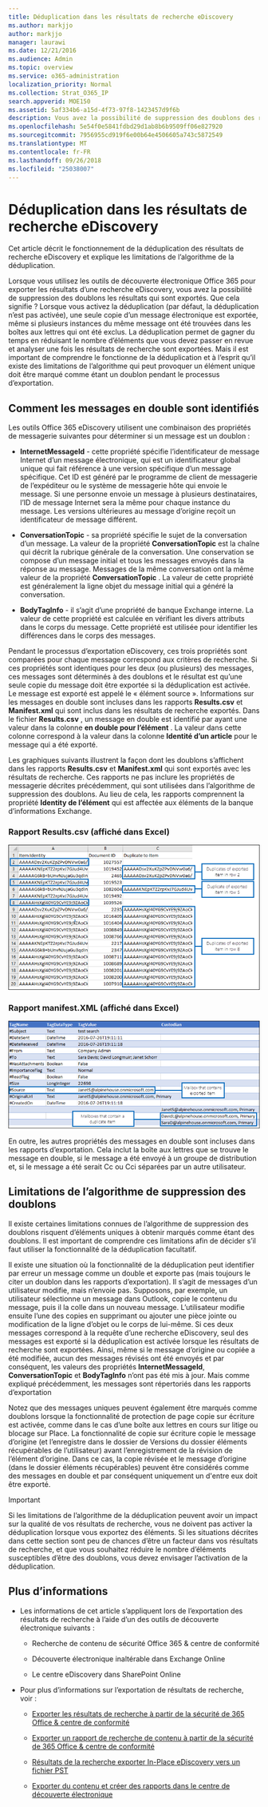 ```yaml
---
title: Déduplication dans les résultats de recherche eDiscovery
ms.author: markjjo
author: markjjo
manager: laurawi
ms.date: 12/21/2016
ms.audience: Admin
ms.topic: overview
ms.service: o365-administration
localization_priority: Normal
ms.collection: Strat_O365_IP
search.appverid: MOE150
ms.assetid: 5af334b6-a15d-4f73-97f8-1423457d9f6b
description: Vous avez la possibilité de suppression des doublons des résultats de recherche de découverte électronique qui sont exportés afin qu’une seule copie d’un message électronique est exportée, même si plusieurs instances du même message a été trouvés dans différentes boîtes aux lettres.
ms.openlocfilehash: 5e54f0e5841fdbd29d1ab8b6b9509ff06e827920
ms.sourcegitcommit: 7956955cd919f6e00b64e4506605a743c5872549
ms.translationtype: MT
ms.contentlocale: fr-FR
ms.lasthandoff: 09/26/2018
ms.locfileid: "25038007"
---
```

# <a name="de-duplication-in-ediscovery-search-results"></a>Déduplication dans les résultats de recherche eDiscovery

Cet article décrit le fonctionnement de la déduplication des résultats de recherche eDiscovery et explique les limitations de l’algorithme de la déduplication.
  
Lorsque vous utilisez les outils de découverte électronique Office 365 pour exporter les résultats d’une recherche eDiscovery, vous avez la possibilité de suppression des doublons les résultats qui sont exportés. Que cela signifie ? Lorsque vous activez la déduplication (par défaut, la déduplication n’est pas activée), une seule copie d’un message électronique est exportée, même si plusieurs instances du même message ont été trouvées dans les boîtes aux lettres qui ont été exclus. La déduplication permet de gagner du temps en réduisant le nombre d’éléments que vous devez passer en revue et analyser une fois les résultats de recherche sont exportées. Mais il est important de comprendre le fonctionne de la déduplication et à l’esprit qu’il existe des limitations de l’algorithme qui peut provoquer un élément unique doit être marqué comme étant un doublon pendant le processus d’exportation.
  
## <a name="how-duplicate-messages-are-identified"></a>Comment les messages en double sont identifiés

Les outils Office 365 eDiscovery utilisent une combinaison des propriétés de messagerie suivantes pour déterminer si un message est un doublon :
  
- **InternetMessageId** - cette propriété spécifie l’identificateur de message Internet d’un message électronique, qui est un identificateur global unique qui fait référence à une version spécifique d’un message spécifique. Cet ID est généré par le programme de client de messagerie de l’expéditeur ou le système de messagerie hôte qui envoie le message. Si une personne envoie un message à plusieurs destinataires, l’ID de message Internet sera la même pour chaque instance du message. Les versions ultérieures au message d’origine reçoit un identificateur de message différent. 
    
- **ConversationTopic** - sa propriété spécifie le sujet de la conversation d’un message. La valeur de la propriété **ConversationTopic** est la chaîne qui décrit la rubrique générale de la conversation. Une conservation se compose d’un message initial et tous les messages envoyés dans la réponse au message. Messages de la même conversation ont la même valeur de la propriété **ConversationTopic** . La valeur de cette propriété est généralement la ligne objet du message initial qui a généré la conversation. 
    
- **BodyTagInfo** - il s’agit d’une propriété de banque Exchange interne. La valeur de cette propriété est calculée en vérifiant les divers attributs dans le corps du message. Cette propriété est utilisée pour identifier les différences dans le corps des messages. 
    
Pendant le processus d’exportation eDiscovery, ces trois propriétés sont comparées pour chaque message correspond aux critères de recherche. Si ces propriétés sont identiques pour les deux (ou plusieurs) des messages, ces messages sont déterminés à des doublons et le résultat est qu’une seule copie du message doit être exportée si la déduplication est activée. Le message est exporté est appelé le « élément source ». Informations sur les messages en double sont incluses dans les rapports **Results.csv** et **Manifest.xml** qui sont inclus dans les résultats de recherche exportés. Dans le fichier **Results.csv** , un message en double est identifié par ayant une valeur dans la colonne **en double pour l’élément** . La valeur dans cette colonne correspond à la valeur dans la colonne **Identité d’un article** pour le message qui a été exporté. 
  
Les graphiques suivants illustrent la façon dont les doublons s’affichent dans les rapports **Results.csv** et **Manifest.xml** qui sont exportés avec les résultats de recherche. Ces rapports ne pas inclure les propriétés de messagerie décrites précédemment, qui sont utilisées dans l’algorithme de suppression des doublons. Au lieu de cela, les rapports comprennent la propriété **Identity de l’élément** qui est affectée aux éléments de la banque d’informations Exchange. 
  
 ### <a name="resultscsv-report-viewed-in-excel"></a>Rapport Results.csv (affiché dans Excel)
  
![Affichage des informations sur les éléments en double dans le rapport Results.csv](media/e3d64004-3b91-4cba-b6f3-934b46cbdcdb.png)
  
 ### <a name="manifestxml-report-viewed-in-excel"></a>Rapport manifest.XML (affiché dans Excel)
  
![Affichage des informations sur les éléments en double dans le rapport Manifest.xml](media/69aa4786-9883-46ff-bcae-b35e0daf4a6d.png)
  
En outre, les autres propriétés des messages en double sont incluses dans les rapports d’exportation. Cela inclut la boîte aux lettres que se trouve le message en double, si le message a été envoyé à un groupe de distribution et, si le message a été serait Cc ou Cci séparées par un autre utilisateur.
  
## <a name="limitations-of-the-de-duplication-algorithm"></a>Limitations de l’algorithme de suppression des doublons

Il existe certaines limitations connues de l’algorithme de suppression des doublons risquent d’éléments uniques à obtenir marqués comme étant des doublons. Il est important de comprendre ces limitations afin de décider s’il faut utiliser la fonctionnalité de la déduplication facultatif.
  
Il existe une situation où la fonctionnalité de la déduplication peut identifier par erreur un message comme un double et exporte pas (mais toujours le citer un doublon dans les rapports d’exportation). Il s’agit de messages d’un utilisateur modifie, mais n’envoie pas. Supposons, par exemple, un utilisateur sélectionne un message dans Outlook, copie le contenu du message, puis il la colle dans un nouveau message. L’utilisateur modifie ensuite l’une des copies en supprimant ou ajouter une pièce jointe ou modification de la ligne d’objet ou le corps de lui-même. Si ces deux messages correspond à la requête d’une recherche eDiscovery, seul des messages est exporté si la déduplication est activée lorsque les résultats de recherche sont exportées. Ainsi, même si le message d’origine ou copiée a été modifiée, aucun des messages révisés ont été envoyés et par conséquent, les valeurs des propriétés **InternetMessageId**, **ConversationTopic** et **BodyTagInfo** n’ont pas été mis à jour. Mais comme expliqué précédemment, les messages sont répertoriés dans les rapports d’exportation 
  
Notez que des messages uniques peuvent également être marqués comme doublons lorsque la fonctionnalité de protection de page copie sur écriture est activée, comme dans le cas d’une boîte aux lettres en cours sur litige ou blocage sur Place. La fonctionnalité de copie sur écriture copie le message d’origine (et l’enregistre dans le dossier de Versions du dossier éléments récupérables de l’utilisateur) avant l’enregistrement de la révision de l’élément d’origine. Dans ce cas, la copie révisée et le message d’origine (dans le dossier éléments récupérables) peuvent être considérés comme des messages en double et par conséquent uniquement un d'entre eux doit être exporté.
  
> [!IMPORTANT]
> Si les limitations de l’algorithme de la déduplication peuvent avoir un impact sur la qualité de vos résultats de recherche, vous ne doivent pas activer la déduplication lorsque vous exportez des éléments. Si les situations décrites dans cette section sont peu de chances d’être un facteur dans vos résultats de recherche, et que vous souhaitez réduire le nombre d’éléments susceptibles d’être des doublons, vous devez envisager l’activation de la déduplication. 
  
## <a name="more-information"></a>Plus d’informations

- Les informations de cet article s’appliquent lors de l’exportation des résultats de recherche à l’aide d’un des outils de découverte électronique suivants :
    
  - Recherche de contenu de sécurité Office 365 &amp; centre de conformité
    
  - Découverte électronique inaltérable dans Exchange Online
    
  - Le centre eDiscovery dans SharePoint Online
    
- Pour plus d’informations sur l’exportation de résultats de recherche, voir :
    
  - [Exporter les résultats de recherche à partir de la sécurité de 365 Office &amp; centre de conformité](export-search-results.md)
    
  - [Exporter un rapport de recherche de contenu à partir de la sécurité de 365 Office &amp; centre de conformité](export-a-content-search-report.md)
    
  - [Résultats de la recherche exporter In-Place eDiscovery vers un fichier PST](https://go.microsoft.com/fwlink/p/?linkid=832671)
    
  - [Exporter du contenu et créer des rapports dans le centre de découverte électronique](https://support.office.com/article/7b2ea190-5f9b-4876-86e5-4440354c381a)
